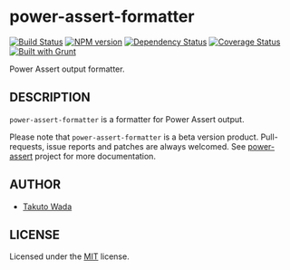 power-assert-formatter
================================

[![Build Status](https://travis-ci.org/twada/power-assert-formatter.png?branch=master)](https://travis-ci.org/twada/power-assert-formatter)
[![NPM version](https://badge.fury.io/js/power-assert-formatter.png)](http://badge.fury.io/js/power-assert-formatter)
[![Dependency Status](https://gemnasium.com/twada/power-assert-formatter.png)](https://gemnasium.com/twada/power-assert-formatter)
[![Coverage Status](https://coveralls.io/repos/twada/power-assert-formatter/badge.png?branch=master)](https://coveralls.io/r/twada/power-assert-formatter?branch=master)
[![Built with Grunt](https://cdn.gruntjs.com/builtwith.png)](http://gruntjs.com/)

Power Assert output formatter.


DESCRIPTION
---------------------------------------
`power-assert-formatter` is a formatter for Power Assert output.

Please note that `power-assert-formatter` is a beta version product. Pull-requests, issue reports and patches are always welcomed. See [power-assert](http://github.com/twada/power-assert) project for more documentation.


AUTHOR
---------------------------------------
* [Takuto Wada](http://github.com/twada)


LICENSE
---------------------------------------
Licensed under the [MIT](https://raw.github.com/twada/power-assert-formatter/master/MIT-LICENSE.txt) license.

